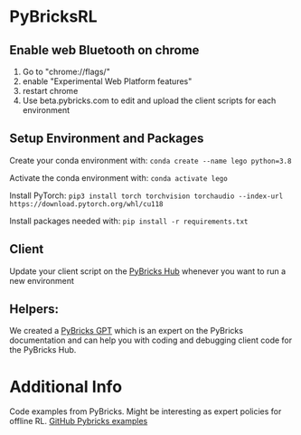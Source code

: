 # PyBricksRL

## Enable web Bluetooth on chrome

 1. Go to "chrome://flags/" 
 2. enable "Experimental Web Platform features"
 3. restart chrome
 4. Use beta.pybricks.com to edit and upload the client scripts for each environment

## Setup Environment and Packages

Create your conda environment with: `conda create --name lego python=3.8`

Activate the conda environment with: `conda activate lego`

Install PyTorch: `pip3 install torch torchvision torchaudio --index-url https://download.pytorch.org/whl/cu118`

Install packages needed with: `pip install -r requirements.txt`


## Client 
Update your client script on the [PyBricks Hub](https://beta.pybricks.com/) whenever you want to run a new environment


## Helpers:
We created a [PyBricks GPT](https://chat.openai.com/g/g-YZYA1j4yF-pybrics-lego-doc) which is an expert on the PyBricks documentation and can help you with coding and debugging client code for the PyBricks Hub.


# Additional Info
Code examples from PyBricks. Might be interesting as expert policies for offline RL. [GitHub Pybricks examples](https://github.com/pybricks/pybricks-projects/blob/master/sets/mindstorms-robot-inventor/main-models/gelo/gelo_basic.py)


